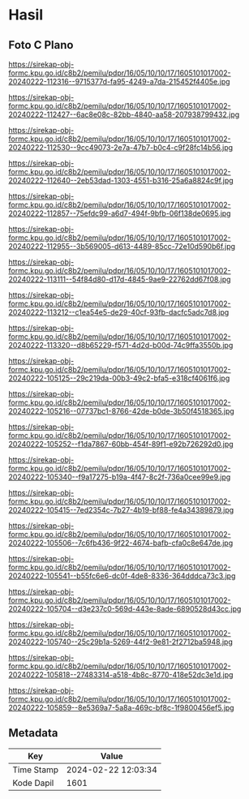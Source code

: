 # Hasil

## Foto C Plano

https://sirekap-obj-formc.kpu.go.id/c8b2/pemilu/pdpr/16/05/10/10/17/1605101017002-20240222-112316--9715377d-fa95-4249-a7da-215452f4405e.jpg

https://sirekap-obj-formc.kpu.go.id/c8b2/pemilu/pdpr/16/05/10/10/17/1605101017002-20240222-112427--6ac8e08c-82bb-4840-aa58-207938799432.jpg

https://sirekap-obj-formc.kpu.go.id/c8b2/pemilu/pdpr/16/05/10/10/17/1605101017002-20240222-112530--9cc49073-2e7a-47b7-b0c4-c9f28fc14b56.jpg

https://sirekap-obj-formc.kpu.go.id/c8b2/pemilu/pdpr/16/05/10/10/17/1605101017002-20240222-112640--2eb53dad-1303-4551-b316-25a6a8824c9f.jpg

https://sirekap-obj-formc.kpu.go.id/c8b2/pemilu/pdpr/16/05/10/10/17/1605101017002-20240222-112857--75efdc99-a6d7-494f-9bfb-06f138de0695.jpg

https://sirekap-obj-formc.kpu.go.id/c8b2/pemilu/pdpr/16/05/10/10/17/1605101017002-20240222-112955--3b569005-d613-4489-85cc-72e10d590b6f.jpg

https://sirekap-obj-formc.kpu.go.id/c8b2/pemilu/pdpr/16/05/10/10/17/1605101017002-20240222-113111--54f84d80-d17d-4845-9ae9-22762dd67f08.jpg

https://sirekap-obj-formc.kpu.go.id/c8b2/pemilu/pdpr/16/05/10/10/17/1605101017002-20240222-113212--c1ea54e5-de29-40cf-93fb-dacfc5adc7d8.jpg

https://sirekap-obj-formc.kpu.go.id/c8b2/pemilu/pdpr/16/05/10/10/17/1605101017002-20240222-113320--d8b65229-f571-4d2d-b00d-74c9ffa3550b.jpg

https://sirekap-obj-formc.kpu.go.id/c8b2/pemilu/pdpr/16/05/10/10/17/1605101017002-20240222-105125--29c219da-00b3-49c2-bfa5-e318cf4061f6.jpg

https://sirekap-obj-formc.kpu.go.id/c8b2/pemilu/pdpr/16/05/10/10/17/1605101017002-20240222-105216--07737bc1-8766-42de-b0de-3b50f4518365.jpg

https://sirekap-obj-formc.kpu.go.id/c8b2/pemilu/pdpr/16/05/10/10/17/1605101017002-20240222-105252--f1da7867-60bb-454f-89f1-e92b726292d0.jpg

https://sirekap-obj-formc.kpu.go.id/c8b2/pemilu/pdpr/16/05/10/10/17/1605101017002-20240222-105340--f9a17275-b19a-4f47-8c2f-736a0cee99e9.jpg

https://sirekap-obj-formc.kpu.go.id/c8b2/pemilu/pdpr/16/05/10/10/17/1605101017002-20240222-105415--7ed2354c-7b27-4b19-bf88-fe4a34389879.jpg

https://sirekap-obj-formc.kpu.go.id/c8b2/pemilu/pdpr/16/05/10/10/17/1605101017002-20240222-105506--7c6fb436-9f22-4674-bafb-cfa0c8e647de.jpg

https://sirekap-obj-formc.kpu.go.id/c8b2/pemilu/pdpr/16/05/10/10/17/1605101017002-20240222-105541--b55fc6e6-dc0f-4de8-8336-364dddca73c3.jpg

https://sirekap-obj-formc.kpu.go.id/c8b2/pemilu/pdpr/16/05/10/10/17/1605101017002-20240222-105704--d3e237c0-569d-443e-8ade-6890528d43cc.jpg

https://sirekap-obj-formc.kpu.go.id/c8b2/pemilu/pdpr/16/05/10/10/17/1605101017002-20240222-105740--25c29b1a-5269-44f2-9e81-2f2712ba5948.jpg

https://sirekap-obj-formc.kpu.go.id/c8b2/pemilu/pdpr/16/05/10/10/17/1605101017002-20240222-105818--27483314-a518-4b8c-8770-418e52dc3e1d.jpg

https://sirekap-obj-formc.kpu.go.id/c8b2/pemilu/pdpr/16/05/10/10/17/1605101017002-20240222-105859--8e5369a7-5a8a-469c-bf8c-1f9800456ef5.jpg


## Metadata

| Key        | Value               |
| ---------- | ------------------- |
| Time Stamp | 2024-02-22 12:03:34 |
| Kode Dapil | 1601                |



